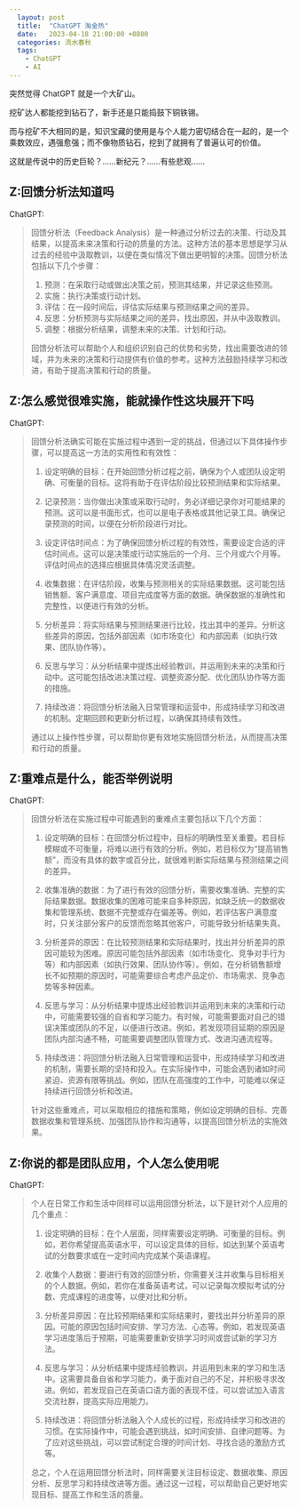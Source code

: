 ```yaml
---
  layout: post
  title:  "ChatGPT 淘金热"
  date:   2023-04-18 21:00:00 +0800
  categories: 流水春秋
  tags:
    - ChatGPT
    - AI
---
```


突然觉得 ChatGPT 就是一个大矿山。

挖矿达人都能挖到钻石了，新手还是只能捣鼓下铜铁锡。

而与挖矿不大相同的是，知识宝藏的使用是与个人能力密切结合在一起的，是一个乘数效应，遇强愈强；而不像物质钻石，挖到了就拥有了普遍认可的价值。

这就是传说中的历史巨轮？……新纪元？……有些悲观……

<!-- more -->

## Z:回馈分析法知道吗

ChatGPT:

> 回馈分析法（Feedback Analysis）是一种通过分析过去的决策、行动及其结果，以提高未来决策和行动的质量的方法。这种方法的基本思想是学习从过去的经验中汲取教训，以便在类似情况下做出更明智的决策。回馈分析法包括以下几个步骤：
>
> 1. 预测：在采取行动或做出决策之前，预测其结果，并记录这些预测。
> 2. 实施：执行决策或行动计划。
> 3. 评估：在一段时间后，评估实际结果与预测结果之间的差异。
> 4. 反思：分析预测与实际结果之间的差异，找出原因，并从中汲取教训。
> 5. 调整：根据分析结果，调整未来的决策、计划和行动。
>
> 回馈分析法可以帮助个人和组织识别自己的优势和劣势，找出需要改进的领域，并为未来的决策和行动提供有价值的参考。这种方法鼓励持续学习和改进，有助于提高决策和行动的质量。
>


## Z:怎么感觉很难实施，能就操作性这块展开下吗

ChatGPT:

> 回馈分析法确实可能在实施过程中遇到一定的挑战，但通过以下具体操作步骤，可以提高这一方法的实用性和有效性：
>
> 1. 设定明确的目标：在开始回馈分析过程之前，确保为个人或团队设定明确、可衡量的目标。这将有助于在评估阶段比较预测结果和实际结果。
>
> 2. 记录预测：当你做出决策或采取行动时，务必详细记录你对可能结果的预测。这可以是书面形式，也可以是电子表格或其他记录工具。确保记录预测的时间，以便在分析阶段进行对比。
>
> 3. 设定评估时间点：为了确保回馈分析过程的有效性，需要设定合适的评估时间点。这可以是决策或行动实施后的一个月、三个月或六个月等。评估时间点的选择应根据具体情况灵活调整。
>
> 4. 收集数据：在评估阶段，收集与预测相关的实际结果数据。这可能包括销售额、客户满意度、项目完成度等方面的数据。确保数据的准确性和完整性，以便进行有效的分析。
>
> 5. 分析差异：将实际结果与预测结果进行比较，找出其中的差异。分析这些差异的原因，包括外部因素（如市场变化）和内部因素（如执行效果、团队协作等）。
>
> 6. 反思与学习：从分析结果中提炼出经验教训，并运用到未来的决策和行动中。这可能包括改进决策过程、调整资源分配、优化团队协作等方面的措施。
>
> 7. 持续改进：将回馈分析法融入日常管理和运营中，形成持续学习和改进的机制。定期回顾和更新分析过程，以确保其持续有效性。
>
> 通过以上操作性步骤，可以帮助你更有效地实施回馈分析法，从而提高决策和行动的质量。
>


## Z:重难点是什么，能否举例说明

ChatGPT:

> 回馈分析法在实施过程中可能遇到的重难点主要包括以下几个方面：
>
> 1. 设定明确的目标：在回馈分析过程中，目标的明确性至关重要。若目标模糊或不可衡量，将难以进行有效的分析。例如，若目标仅为“提高销售额”，而没有具体的数字或百分比，就很难判断实际结果与预测结果之间的差异。
>
> 2. 收集准确的数据：为了进行有效的回馈分析，需要收集准确、完整的实际结果数据。数据收集的困难可能来自多种原因，如缺乏统一的数据收集和管理系统、数据不完整或存在偏差等。例如，若评估客户满意度时，只关注部分客户的反馈而忽略其他客户，可能导致分析结果失真。
>
> 3. 分析差异的原因：在比较预测结果和实际结果时，找出并分析差异的原因可能较为困难。原因可能包括外部因素（如市场变化、竞争对手行为等）和内部因素（如执行效果、团队协作等）。例如，在分析销售额增长不如预期的原因时，可能需要综合考虑产品定价、市场需求、竞争态势等多种因素。
>
> 4. 反思与学习：从分析结果中提炼出经验教训并运用到未来的决策和行动中，可能需要较强的自省和学习能力。有时候，可能需要面对自己的错误决策或团队的不足，以便进行改进。例如，若发现项目延期的原因是团队内部沟通不畅，可能需要调整团队管理方式、改进沟通流程等。
>
> 5. 持续改进：将回馈分析法融入日常管理和运营中，形成持续学习和改进的机制，需要长期的坚持和投入。在实际操作中，可能会遇到诸如时间紧迫、资源有限等挑战。例如，团队在高强度的工作中，可能难以保证持续进行回馈分析和改进。
>
> 针对这些重难点，可以采取相应的措施和策略，例如设定明确的目标、完善数据收集和管理系统、加强团队协作和沟通等，以提高回馈分析法的实施效果。
>


## Z:你说的都是团队应用，个人怎么使用呢

ChatGPT:

> 个人在日常工作和生活中同样可以运用回馈分析法，以下是针对个人应用的几个重点：
>
> 1. 设定明确的目标：在个人层面，同样需要设定明确、可衡量的目标。例如，若你希望提高英语水平，可以设定具体的目标，如达到某个英语考试的分数要求或在一定时间内完成某个英语课程。
>
> 2. 收集个人数据：要进行有效的回馈分析，你需要关注并收集与目标相关的个人数据。例如，若你在准备英语考试，可以记录每次模拟考试的分数、完成课程的进度等，以便对比和分析。
>
> 3. 分析差异原因：在比较预期结果和实际结果时，要找出并分析差异的原因。可能的原因包括时间安排、学习方法、心态等。例如，若发现英语学习进度落后于预期，可能需要重新安排学习时间或尝试新的学习方法。
>
> 4. 反思与学习：从分析结果中提炼经验教训，并运用到未来的学习和生活中。这需要具备自省和学习能力，勇于面对自己的不足，并积极寻求改进。例如，若发现自己在英语口语方面的表现不佳，可以尝试加入语言交流社群，提高实际应用能力。
>
> 5. 持续改进：将回馈分析法融入个人成长的过程，形成持续学习和改进的习惯。在实际操作中，可能会遇到挑战，如时间安排、自律问题等。为了应对这些挑战，可以尝试制定合理的时间计划、寻找合适的激励方式等。
>
> 总之，个人在运用回馈分析法时，同样需要关注目标设定、数据收集、原因分析、反思学习和持续改进等方面。通过这一过程，可以帮助自己更好地实现目标、提高工作和生活的质量。

